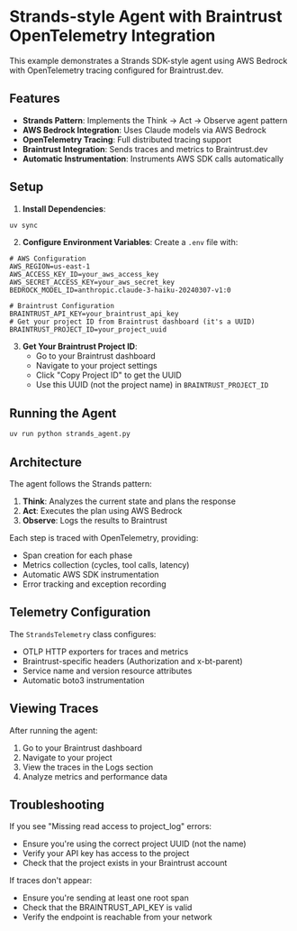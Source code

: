 # Strands-style Agent with Braintrust OpenTelemetry Integration

This example demonstrates a Strands SDK-style agent using AWS Bedrock with OpenTelemetry tracing configured for Braintrust.dev.

## Features

- **Strands Pattern**: Implements the Think -> Act -> Observe agent pattern
- **AWS Bedrock Integration**: Uses Claude models via AWS Bedrock
- **OpenTelemetry Tracing**: Full distributed tracing support
- **Braintrust Integration**: Sends traces and metrics to Braintrust.dev
- **Automatic Instrumentation**: Instruments AWS SDK calls automatically

## Setup

1. **Install Dependencies**:
```bash
uv sync
```

2. **Configure Environment Variables**:
Create a `.env` file with:
```env
# AWS Configuration
AWS_REGION=us-east-1
AWS_ACCESS_KEY_ID=your_aws_access_key
AWS_SECRET_ACCESS_KEY=your_aws_secret_key
BEDROCK_MODEL_ID=anthropic.claude-3-haiku-20240307-v1:0

# Braintrust Configuration
BRAINTRUST_API_KEY=your_braintrust_api_key
# Get your project ID from Braintrust dashboard (it's a UUID)
BRAINTRUST_PROJECT_ID=your_project_uuid
```

3. **Get Your Braintrust Project ID**:
   - Go to your Braintrust dashboard
   - Navigate to your project settings
   - Click "Copy Project ID" to get the UUID
   - Use this UUID (not the project name) in `BRAINTRUST_PROJECT_ID`

## Running the Agent

```bash
uv run python strands_agent.py
```

## Architecture

The agent follows the Strands pattern:

1. **Think**: Analyzes the current state and plans the response
2. **Act**: Executes the plan using AWS Bedrock
3. **Observe**: Logs the results to Braintrust

Each step is traced with OpenTelemetry, providing:
- Span creation for each phase
- Metrics collection (cycles, tool calls, latency)
- Automatic AWS SDK instrumentation
- Error tracking and exception recording

## Telemetry Configuration

The `StrandsTelemetry` class configures:
- OTLP HTTP exporters for traces and metrics
- Braintrust-specific headers (Authorization and x-bt-parent)
- Service name and version resource attributes
- Automatic boto3 instrumentation

## Viewing Traces

After running the agent:
1. Go to your Braintrust dashboard
2. Navigate to your project
3. View the traces in the Logs section
4. Analyze metrics and performance data

## Troubleshooting

If you see "Missing read access to project_log" errors:
- Ensure you're using the correct project UUID (not the name)
- Verify your API key has access to the project
- Check that the project exists in your Braintrust account

If traces don't appear:
- Ensure you're sending at least one root span
- Check that the BRAINTRUST_API_KEY is valid
- Verify the endpoint is reachable from your network